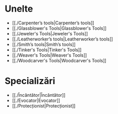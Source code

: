 
# Unelte
- [[./Carpenter’s tools|Carpenter’s tools]]
- [[./Glassblower's Tools|Glassblower's Tools]]
- [[./Jeweler's Tools|Jeweler's Tools]]
- [[./Leatherworker’s tools|Leatherworker’s tools]]
- [[./Smith’s tools|Smith’s tools]]
- [[./Tinker's Tools|Tinker's Tools]]
- [[./Weaver's Tools|Weaver's Tools]]
- [[./Woodcarver's Tools|Woodcarver's Tools]]

# Specializări

- [[./Încântător|Încântător]]
- [[./Evocator|Evocator]]
- [[./Protecționist|Protecționist]]